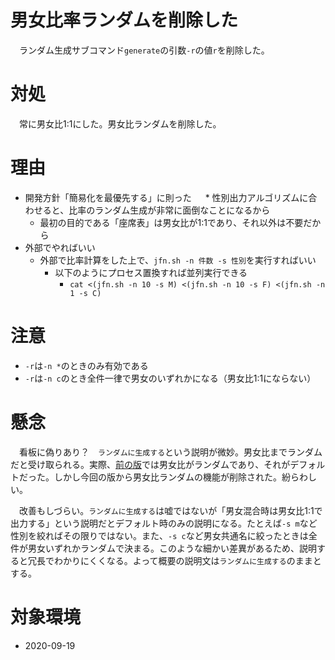 # 男女比率ランダムを削除した

　ランダム生成サブコマンド`generate`の引数`-r`の値`r`を削除した。

# 対処

　常に男女比1:1にした。男女比ランダムを削除した。

# 理由

* 開発方針「簡易化を最優先する」に則った
　	* 性別出力アルゴリズムに合わせると、比率のランダム生成が非常に面倒なことになるから
	* 最初の目的である「座席表」は男女比が1:1であり、それ以外は不要だから
* 外部でやればいい
	* 外部で比率計算をした上で、`jfn.sh -n 件数 -s 性別`を実行すればいい
		* 以下のようにプロセス置換すれば並列実行できる
			* `cat <(jfn.sh -n 10 -s M) <(jfn.sh -n 10 -s F) <(jfn.sh -n 1 -s C)`

# 注意

* `-r`は`-n *`のときのみ有効である
* `-r`は`-n c`のとき全件一律で男女のいずれかになる（男女比1:1にならない）

# 懸念

　看板に偽りあり？　`ランダムに生成する`という説明が微妙。男女比までランダムだと受け取られる。実際、[前の版](https://github.com/ytyaru/Shell.JapaneseFirstNameGenerator.20200918080000)では男女比がランダムであり、それがデフォルトだった。しかし今回の版から男女比ランダムの機能が削除された。紛らわしい。

　改善もしづらい。`ランダムに生成する`は嘘ではないが「男女混合時は男女比1:1で出力する」という説明だとデフォルト時のみの説明になる。たとえば`-s m`など性別を絞ればその限りではない。また、`-s c`など男女共通名に絞ったときは全件が男女いずれかランダムで決まる。このような細かい差異があるため、説明すると冗長でわかりにくくなる。よって概要の説明文は`ランダムに生成する`のままとする。

# 対象環境

* <time datetime="2020-09-19T13:00:05+0900" title="実施日">2020-09-19</time>

